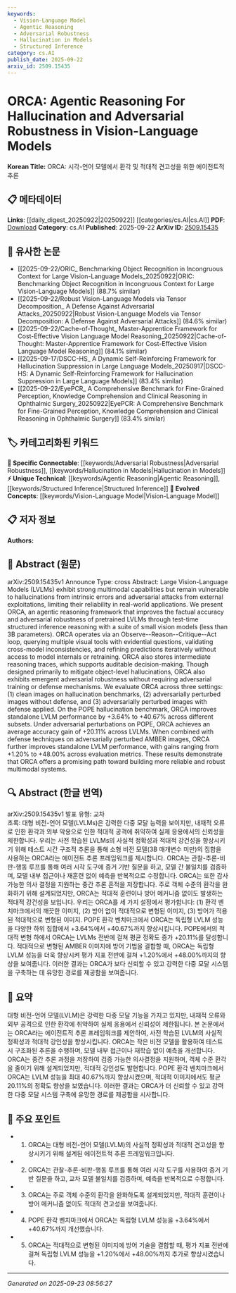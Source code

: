 ```yaml
---
keywords:
  - Vision-Language Model
  - Agentic Reasoning
  - Adversarial Robustness
  - Hallucination in Models
  - Structured Inference
category: cs.AI
publish_date: 2025-09-22
arxiv_id: 2509.15435
---
```


<!-- KEYWORD_LINKING_METADATA:
{
  "processed_timestamp": "2025-09-23T08:56:27.929430",
  "vocabulary_version": "1.0",
  "selected_keywords": [
    "Vision-Language Model",
    "Agentic Reasoning",
    "Adversarial Robustness",
    "Hallucination in Models",
    "Structured Inference"
  ],
  "rejected_keywords": [],
  "similarity_scores": {
    "Vision-Language Model": 0.85,
    "Agentic Reasoning": 0.8,
    "Adversarial Robustness": 0.82,
    "Hallucination in Models": 0.78,
    "Structured Inference": 0.77
  },
  "extraction_method": "AI_prompt_based",
  "budget_applied": true,
  "candidates_json": {
    "candidates": [
      {
        "surface": "Vision-Language Models",
        "canonical": "Vision-Language Model",
        "aliases": [
          "LVLMs",
          "Vision-Language Systems"
        ],
        "category": "evolved_concepts",
        "rationale": "Vision-Language Models are central to the paper's focus on improving multimodal capabilities and robustness.",
        "novelty_score": 0.45,
        "connectivity_score": 0.88,
        "specificity_score": 0.7,
        "link_intent_score": 0.85
      },
      {
        "surface": "Agentic Reasoning",
        "canonical": "Agentic Reasoning",
        "aliases": [
          "ORCA Framework"
        ],
        "category": "unique_technical",
        "rationale": "Agentic Reasoning is a novel framework proposed in the paper for enhancing model robustness.",
        "novelty_score": 0.78,
        "connectivity_score": 0.6,
        "specificity_score": 0.85,
        "link_intent_score": 0.8
      },
      {
        "surface": "Adversarial Robustness",
        "canonical": "Adversarial Robustness",
        "aliases": [
          "Robustness to Adversarial Attacks"
        ],
        "category": "specific_connectable",
        "rationale": "Adversarial Robustness is a key outcome of the proposed framework, relevant to many existing models.",
        "novelty_score": 0.5,
        "connectivity_score": 0.75,
        "specificity_score": 0.78,
        "link_intent_score": 0.82
      },
      {
        "surface": "Hallucination",
        "canonical": "Hallucination in Models",
        "aliases": [
          "Model Hallucination"
        ],
        "category": "specific_connectable",
        "rationale": "Addressing hallucination is a critical challenge in LVLMs, directly tackled by the ORCA framework.",
        "novelty_score": 0.55,
        "connectivity_score": 0.7,
        "specificity_score": 0.72,
        "link_intent_score": 0.78
      },
      {
        "surface": "Structured Inference Reasoning",
        "canonical": "Structured Inference",
        "aliases": [
          "Inference Reasoning"
        ],
        "category": "unique_technical",
        "rationale": "Structured Inference Reasoning is a specific method used in ORCA to improve model accuracy.",
        "novelty_score": 0.65,
        "connectivity_score": 0.68,
        "specificity_score": 0.8,
        "link_intent_score": 0.77
      }
    ],
    "ban_list_suggestions": [
      "Large Vision-Language Models",
      "test-time structured inference"
    ]
  },
  "decisions": [
    {
      "candidate_surface": "Vision-Language Models",
      "resolved_canonical": "Vision-Language Model",
      "decision": "linked",
      "scores": {
        "novelty": 0.45,
        "connectivity": 0.88,
        "specificity": 0.7,
        "link_intent": 0.85
      }
    },
    {
      "candidate_surface": "Agentic Reasoning",
      "resolved_canonical": "Agentic Reasoning",
      "decision": "linked",
      "scores": {
        "novelty": 0.78,
        "connectivity": 0.6,
        "specificity": 0.85,
        "link_intent": 0.8
      }
    },
    {
      "candidate_surface": "Adversarial Robustness",
      "resolved_canonical": "Adversarial Robustness",
      "decision": "linked",
      "scores": {
        "novelty": 0.5,
        "connectivity": 0.75,
        "specificity": 0.78,
        "link_intent": 0.82
      }
    },
    {
      "candidate_surface": "Hallucination",
      "resolved_canonical": "Hallucination in Models",
      "decision": "linked",
      "scores": {
        "novelty": 0.55,
        "connectivity": 0.7,
        "specificity": 0.72,
        "link_intent": 0.78
      }
    },
    {
      "candidate_surface": "Structured Inference Reasoning",
      "resolved_canonical": "Structured Inference",
      "decision": "linked",
      "scores": {
        "novelty": 0.65,
        "connectivity": 0.68,
        "specificity": 0.8,
        "link_intent": 0.77
      }
    }
  ]
}
-->

# ORCA: Agentic Reasoning For Hallucination and Adversarial Robustness in Vision-Language Models

**Korean Title:** ORCA: 시각-언어 모델에서 환각 및 적대적 견고성을 위한 에이전트적 추론

## 📋 메타데이터

**Links**: [[daily_digest_20250922|20250922]] [[categories/cs.AI|cs.AI]]
**PDF**: [Download](https://arxiv.org/pdf/2509.15435.pdf)
**Category**: cs.AI
**Published**: 2025-09-22
**ArXiv ID**: [2509.15435](https://arxiv.org/abs/2509.15435)

## 🔗 유사한 논문
- [[2025-09-22/ORIC_ Benchmarking Object Recognition in Incongruous Context for Large Vision-Language Models_20250922|ORIC: Benchmarking Object Recognition in Incongruous Context for Large Vision-Language Models]] (88.7% similar)
- [[2025-09-22/Robust Vision-Language Models via Tensor Decomposition_ A Defense Against Adversarial Attacks_20250922|Robust Vision-Language Models via Tensor Decomposition: A Defense Against Adversarial Attacks]] (84.6% similar)
- [[2025-09-22/Cache-of-Thought_ Master-Apprentice Framework for Cost-Effective Vision Language Model Reasoning_20250922|Cache-of-Thought: Master-Apprentice Framework for Cost-Effective Vision Language Model Reasoning]] (84.1% similar)
- [[2025-09-17/DSCC-HS_ A Dynamic Self-Reinforcing Framework for Hallucination Suppression in Large Language Models_20250917|DSCC-HS: A Dynamic Self-Reinforcing Framework for Hallucination Suppression in Large Language Models]] (83.4% similar)
- [[2025-09-22/EyePCR_ A Comprehensive Benchmark for Fine-Grained Perception, Knowledge Comprehension and Clinical Reasoning in Ophthalmic Surgery_20250922|EyePCR: A Comprehensive Benchmark for Fine-Grained Perception, Knowledge Comprehension and Clinical Reasoning in Ophthalmic Surgery]] (83.4% similar)

## 🏷️ 카테고리화된 키워드
**🔗 Specific Connectable**: [[keywords/Adversarial Robustness|Adversarial Robustness]], [[keywords/Hallucination in Models|Hallucination in Models]]
**⚡ Unique Technical**: [[keywords/Agentic Reasoning|Agentic Reasoning]], [[keywords/Structured Inference|Structured Inference]]
**🚀 Evolved Concepts**: [[keywords/Vision-Language Model|Vision-Language Model]]

## 📋 저자 정보

**Authors:** 

## 📄 Abstract (원문)

arXiv:2509.15435v1 Announce Type: cross 
Abstract: Large Vision-Language Models (LVLMs) exhibit strong multimodal capabilities but remain vulnerable to hallucinations from intrinsic errors and adversarial attacks from external exploitations, limiting their reliability in real-world applications. We present ORCA, an agentic reasoning framework that improves the factual accuracy and adversarial robustness of pretrained LVLMs through test-time structured inference reasoning with a suite of small vision models (less than 3B parameters). ORCA operates via an Observe--Reason--Critique--Act loop, querying multiple visual tools with evidential questions, validating cross-model inconsistencies, and refining predictions iteratively without access to model internals or retraining. ORCA also stores intermediate reasoning traces, which supports auditable decision-making. Though designed primarily to mitigate object-level hallucinations, ORCA also exhibits emergent adversarial robustness without requiring adversarial training or defense mechanisms. We evaluate ORCA across three settings: (1) clean images on hallucination benchmarks, (2) adversarially perturbed images without defense, and (3) adversarially perturbed images with defense applied. On the POPE hallucination benchmark, ORCA improves standalone LVLM performance by +3.64\% to +40.67\% across different subsets. Under adversarial perturbations on POPE, ORCA achieves an average accuracy gain of +20.11\% across LVLMs. When combined with defense techniques on adversarially perturbed AMBER images, ORCA further improves standalone LVLM performance, with gains ranging from +1.20\% to +48.00\% across evaluation metrics. These results demonstrate that ORCA offers a promising path toward building more reliable and robust multimodal systems.

## 🔍 Abstract (한글 번역)

arXiv:2509.15435v1 발표 유형: 교차  
초록: 대형 비전-언어 모델(LVLMs)은 강력한 다중 모달 능력을 보이지만, 내재적 오류로 인한 환각과 외부 악용으로 인한 적대적 공격에 취약하여 실제 응용에서의 신뢰성을 제한합니다. 우리는 사전 학습된 LVLMs의 사실적 정확성과 적대적 강건성을 향상시키기 위해 테스트 시간 구조적 추론을 통해 소형 비전 모델(3B 매개변수 미만)의 집합을 사용하는 ORCA라는 에이전트 추론 프레임워크를 제시합니다. ORCA는 관찰-추론-비판-행동 루프를 통해 여러 시각 도구에 증거 기반 질문을 하고, 모델 간 불일치를 검증하며, 모델 내부 접근이나 재훈련 없이 예측을 반복적으로 수정합니다. ORCA는 또한 감사 가능한 의사 결정을 지원하는 중간 추론 흔적을 저장합니다. 주로 객체 수준의 환각을 완화하기 위해 설계되었지만, ORCA는 적대적 훈련이나 방어 메커니즘 없이도 발생하는 적대적 강건성을 보입니다. 우리는 ORCA를 세 가지 설정에서 평가합니다: (1) 환각 벤치마크에서의 깨끗한 이미지, (2) 방어 없이 적대적으로 변형된 이미지, (3) 방어가 적용된 적대적으로 변형된 이미지. POPE 환각 벤치마크에서 ORCA는 독립형 LVLM 성능을 다양한 하위 집합에서 +3.64%에서 +40.67%까지 향상시킵니다. POPE에서의 적대적 변형 하에서 ORCA는 LVLMs 전반에 걸쳐 평균 정확도 증가 +20.11%를 달성합니다. 적대적으로 변형된 AMBER 이미지에 방어 기법을 결합할 때, ORCA는 독립형 LVLM 성능을 더욱 향상시켜 평가 지표 전반에 걸쳐 +1.20%에서 +48.00%까지의 향상을 보여줍니다. 이러한 결과는 ORCA가 보다 신뢰할 수 있고 강력한 다중 모달 시스템을 구축하는 데 유망한 경로를 제공함을 보여줍니다.

## 📝 요약

대형 비전-언어 모델(LVLM)은 강력한 다중 모달 기능을 가지고 있지만, 내재적 오류와 외부 공격으로 인한 환각에 취약하여 실제 응용에서 신뢰성이 제한됩니다. 본 논문에서는 ORCA라는 에이전트적 추론 프레임워크를 제안하여, 사전 학습된 LVLM의 사실적 정확성과 적대적 강인성을 향상시킵니다. ORCA는 작은 비전 모델을 활용하여 테스트 시 구조화된 추론을 수행하며, 모델 내부 접근이나 재학습 없이 예측을 개선합니다. ORCA는 중간 추론 과정을 저장하여 검증 가능한 의사결정을 지원하며, 객체 수준 환각을 줄이기 위해 설계되었지만, 적대적 강인성도 발현합니다. POPE 환각 벤치마크에서 ORCA는 LVLM 성능을 최대 40.67%까지 향상시켰으며, 적대적 이미지에서도 평균 20.11%의 정확도 향상을 보였습니다. 이러한 결과는 ORCA가 더 신뢰할 수 있고 강력한 다중 모달 시스템 구축에 유망한 경로를 제공함을 시사합니다.

## 🎯 주요 포인트

- 1. ORCA는 대형 비전-언어 모델(LVLM)의 사실적 정확성과 적대적 견고성을 향상시키기 위해 설계된 에이전트적 추론 프레임워크입니다.
- 2. ORCA는 관찰-추론-비판-행동 루프를 통해 여러 시각 도구를 사용하여 증거 기반 질문을 하고, 교차 모델 불일치를 검증하며, 예측을 반복적으로 수정합니다.
- 3. ORCA는 주로 객체 수준의 환각을 완화하도록 설계되었지만, 적대적 훈련이나 방어 메커니즘 없이도 적대적 견고성을 보여줍니다.
- 4. POPE 환각 벤치마크에서 ORCA는 독립형 LVLM 성능을 +3.64%에서 +40.67%까지 개선했습니다.
- 5. ORCA는 적대적으로 변형된 이미지에 방어 기술을 결합할 때, 평가 지표 전반에 걸쳐 독립형 LVLM 성능을 +1.20%에서 +48.00%까지 추가로 향상시켰습니다.


---

*Generated on 2025-09-23 08:56:27*